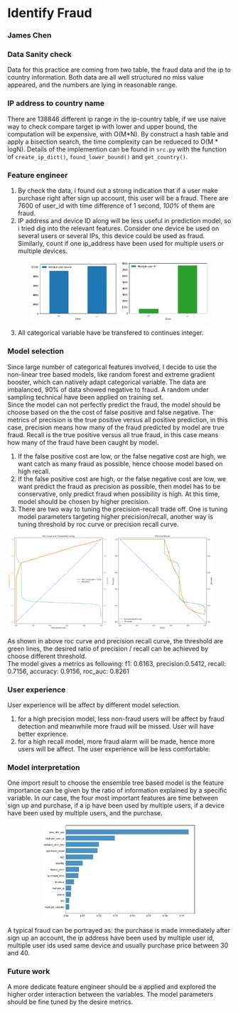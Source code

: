 # Identify Fraud
### James Chen

### Data Sanity check
Data for this practice are coming from two table, the fraud data and the ip to country information. Both data are all well structured no miss value appeared, and the numbers are lying in reasonable range.  

### IP address to country name
There are 138846 different ip range in the ip-country table, if we use naive way to check compare target ip with lower and upper bound, the computation will be expensive, with O(M*N). By construct a hash table and apply a bisection search, the time complexity can be redueced to O(M * logN). Details of the implemention can be found in `src.py` with the function of `create_ip_dict()`, `found_lower_bound()` and `get_country()`.


### Feature engineer
1. By check the data, i found out a strong indication that if a user make purchase right after sign up account, this user will be a fraud. There are 7600 of user_id with time difference of 1 second, *100%* of them are fraud.  
2. IP address and device ID along will be less useful in prediction model, so i tried dig into the relevant features. Consider one device be used on several users or several IPs, this device could be used as fraud. Similarly, count if one ip_address have been used for multiple users or multiple devices.
<center>
<img src="mul_user_dev.png" alt="dev" style="width: 200px;"/>
<img src="mul_user_ip.png" alt="ip" style="width: 200px;"/>
</center>

3. All categorical variable have be transfered to continues integer.


### Model selection
Since large number of categorical features involved, I decide to use the non-linear tree based models, like random forest and extreme gradient booster, which can natively adapt categorical variable. The data are imbalanced, 90% of data showed negative to fraud. A random under sampling technical have been applied on training set.  
Since the model can not perfectly predict the fraud, the model should be choose based on the the cost of false positive and false negative. The metrics of precision is the true positive versus all positive prediction, in this case, precision means how many of the fraud predicted by model are true fraud. Recall is the true positive versus all true fraud, in this case means how many of the fraud have been caught by model.
1. If the false positive cost are low, or the false negative cost are high, we want catch as many fraud as possible, hence choose model based on high recall.
2. If the false positive cost are high, or the false negative cost are low, we want predict the fraud as precision as possible, then model has to be conservative, only predict fraud when possibility is high. At this time, model should be chosen by higher  precision.  
3. There are two way to tuning the precision-recall trade off. One is tuning model parameters targeting higher precision/recall, another way is tuning threshold by roc curve or precision recall curve.  
<img src="roc_xgb_undersample.png" alt="roc" style="width: 230px;"/>
<img src="pre_rec_xgb_undersample.png" alt="roc" style="width: 230px;"/>

As shown in above roc curve and precision recall curve, the threshold are green lines, the desired ratio of precision / recall can be achieved by choose different threshold.  
The model gives a metrics as following: f1: 0.6163, precision:0.5412, recall: 0.7156, accuracy: 0.9156, roc_auc: 0.8261

### User experience
User experience will be affect by different model selection.
1. for a high precision model, less non-fraud users will be affect by fraud detection and meanwhile more fraud will be missed. User will have better exprience.
2. for a high recall model, more fraud alarm will be made, hence more users will be affect. The user experience will be less comfortable.

### Model interpretation
One import result to choose the ensemble tree based model is the feature importance can be given by the ratio of information explained by a specific variable. In our case, the four most important features are time between sign up and purchase, if a ip have been used by multiple users, if a device have been used by multiple users, and the purchase.

<center><img src="fea_imp.png" alt="feature importance" style="width: 350px;"/></center>

A typical fraud can be portrayed as: the purchase is made immediately after sign up an account, the ip address have been used by multiple user id, multiple user ids used same device and usually purchase price between 30 and 40.

### Future work
A more dedicate feature engineer should be a applied and explored the higher order interaction between the variables. The model parameters should be fine tuned by the desire metrics.
